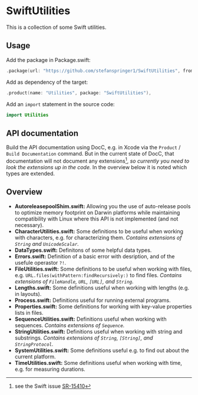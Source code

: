 # SwiftUtilities

This is a collection of some Swift utilities.

## Usage

Add the package in Package.swift:

```Swift
.package(url: "https://github.com/stefanspringer1/SwiftUtilities", from: "...my minimal version..."),
```

Add as dependency of the target:

```Swift
.product(name: "Utilities", package: "SwiftUtilities"),
```

Add an `import` statement in the source code:

```Swift
import Utilities
```

## API documentation

Build the API documentation using DocC, e.g. in Xcode via the `Product` / `Build Documentation` command. But in the current state of DocC, that documentation will not document any extensions[^1], _so currently you need to look the extensions up in the code._ In the overview below it is noted which types are extended.

[^1]: see the Swift issue [SR-15410](https://github.com/apple/swift-docc/issues/210)

## Overview

- **AutoreleasepoolShim.swift:** Allowing you the use of auto-release pools to optimize memory footprint on Darwin platforms while maintaining compatibility with Linux where this API is not implemented (and not necessary).
- **CharacterUtilities.swift:** Some definitions to be useful when working with characters, e.g. for characterizing them. _Contains extensions of `String` and `UnicodeScalar`._
- **DataTypes.swift:** Definitons of some helpful data types.
- **Errors.swift:** Definition of a basic error with desription, and of the usefule operastor `?!`.
- **FileUtilities.swift:** Some definitions to be useful when working with files, e.g. `URL.files(withPattern:findRecursively:)` to find files. _Contains extensions of `FileHandle`, `URL`, `[URL]`, and `String`._
- **Lengths.swift:** Some definitions useful when working with lengths (e.g. in layouts).
- **Process.swift:** Definitions useful for running external programs.
- **Properties.swift:** Some definitions for working with key-value properties lists in files.
- **SequenceUtilities.swift:** Definitions useful when working with sequences. _Contains extensions of `Sequence`._
- **StringUtilities.swift:** Definitions useful when working with string and substrings. _Contains extensions of `String`, `[String]`, and `StringProtocol`._
- **SystemUtilities.swift:** Some definitions useful e.g. to find out about the current platform.
- **TimeUtilities.swift:** Some definitions useful when working with time, e.g. for measuring durations.
